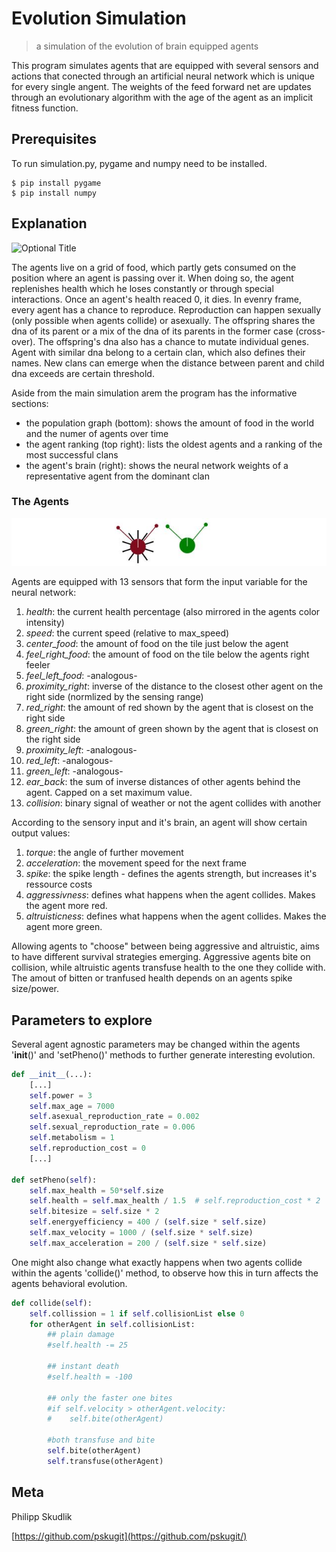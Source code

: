# Evolution Simulation
> a simulation of the evolution of brain equipped agents

This program simulates agents that are equipped with several sensors and actions that conected through an
artificial neural network which is unique for every single angent. The weights of the feed forward net are updates through an evolutionary algorithm with the age of the agent as an implicit fitness function.

## Prerequisites

To run simulation.py, pygame and numpy need to be installed.

```
$ pip install pygame
$ pip install numpy 
```

## Explanation

![](/screenshots/ls1.gif?raw=true "Optional Title")

The agents live on a grid of food, which partly gets consumed on the position where an agent is passing over it. 
When doing so, the agent replenishes health which he loses constantly or through special interactions. 
Once an agent's health reaced 0, it dies.
In evenry frame, every agent has a chance to reproduce.
Reproduction can happen sexually (only possible when agents collide) or asexually. The offspring shares the dna of its parent or a mix of the dna of its parents in the former case (cross-over). The offspring's dna also has a chance to mutate individual genes. 
Agent with similar dna belong to a certain clan, which also defines their names. New clans can emerge when the distance between parent and child dna exceeds are certain threshold. 

Aside from the main simulation arem the program has the informative sections:
- the population graph (bottom): shows the amount of food in the world and the numer of agents over time 
- the agent ranking (top right): lists the oldest agents and a ranking of the most successful clans
- the agent's brain (right): shows the neural network weights of a representative agent from the dominant clan

### The Agents

![](/screenshots/ls4.jpg?raw=true "Optional Title")

Agents are equipped with 13 sensors that form the input variable for the neural network:

1. _health_: the current health percentage (also mirrored in the agents color intensity)
2. _speed_: the current speed (relative to max_speed)
3. _center_food_: the amount of food on the tile just below the agent
4. _feel_right_food_: the amount of food on the tile below the agents right feeler
5. _feel_left_food_: -analogous-
6. _proximity_right_: inverse of the distance to the closest other agent on the right side (normlized by the sensing range)
7. _red_right_: the amount of red shown by the agent that is closest on the right side
8. _green_right_: the amount of green shown by the agent that is closest on the right side
9. _proximity_left_: -analogous-
10. _red_left_: -analogous-
11. _green_left_: -analogous-
12. _ear_back_: the sum of inverse distances of other agents behind the agent. Capped on a set maximum value.
13. _collision_: binary signal of weather or not the agent collides with another

According to the sensory input and it's brain, an agent will show certain output values:

1. _torque_: the angle of further movement 
2. _acceleration_: the movement speed for the next frame
3. _spike_: the spike length - defines the agents strength, but increases it's ressource costs
4. _aggressivness_: defines what happens when the agent collides. Makes the agent more red.
5. _altruisticness_: defines what happens when the agent collides. Makes the agent more green.

Allowing agents to "choose" between being aggressive and altruistic, aims to have different survival strategies emerging. 
Aggressive agents bite on collision, while altruistic agents transfuse health to the one they collide with. The amout of bitten or tranfused health depends on an agents spike size/power.

## Parameters to explore

Several agent agnostic parameters may be changed within the agents '__init__()' and 'setPheno()' methods to further generate interesting evolution.
```python
def __init__(...):
    [...]
    self.power = 3  
    self.max_age = 7000           
    self.asexual_reproduction_rate = 0.002
    self.sexual_reproduction_rate = 0.006
    self.metabolism = 1                       
    self.reproduction_cost = 0
    [...]

def setPheno(self):
    self.max_health = 50*self.size
    self.health = self.max_health / 1.5  # self.reproduction_cost * 2
    self.bitesize = self.size * 2
    self.energyefficiency = 400 / (self.size * self.size)
    self.max_velocity = 1000 / (self.size * self.size)
    self.max_acceleration = 200 / (self.size * self.size)
```

One might also change what exactly happens when two agents collide within the agents 'collide()' method, to observe how this in turn affects the agents behavioral evolution.

```python
def collide(self):
    self.collission = 1 if self.collisionList else 0
    for otherAgent in self.collisionList:
        ## plain damage
        #self.health -= 25

        ## instant death
        #self.health = -100

        ## only the faster one bites
        #if self.velocity > otherAgent.velocity:
        #    self.bite(otherAgent)

        #both transfuse and bite
        self.bite(otherAgent)
        self.transfuse(otherAgent)
```
## Meta

Philipp Skudlik 

[https://github.com/pskugit](https://github.com/pskugit/)

